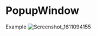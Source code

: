 # PopupWindow

Example
![Screenshot_1611094155](https://user-images.githubusercontent.com/59510282/105099533-d53cb400-5a79-11eb-95c3-4c14eb4c3cbb.png)
